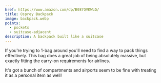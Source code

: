 ```yaml
---
href: https://www.amazon.com/dp/B087QVKWLG/
title: Osprey Backpack
image: backpack.webp
points:
  - pockets
  - suitcase-adjacent
description: A backpack built like a suitcase
---
```


If you're trying to 1-bag around you'll need to find a way to pack things effectively. This bag does a great job of being absolutely massive, but exactly fitting the carry-on requirements for airlines.

It's got a bunch of compartments and airports seem to be fine with treating it as a personal item as well!
